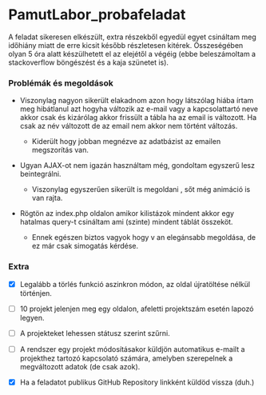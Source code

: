 # PamutLabor_probafeladat

A feladat sikeresen elkészült, extra részekből egyedül egyet csináltam meg időhiány miatt de erre kicsit később részletesen kitérek.
Összeségében olyan 5 óra alatt készülhetett el az elejétől a végéig (ebbe beleszámoltam a stackoverflow böngészést és a kaja szünetet is).


### Problémák és megoldások
- Viszonylag nagyon sikerült elakadnom azon hogy látszólag hiába írtam meg hibátlanul azt hogyha változik az e-mail vagy a kapcsolattartó neve akkor csak és kizárólag akkor frissült a tábla ha az email is változott. Ha csak az név változott de az email nem akkor nem történt változás. 
  - Kiderült hogy jobban megnézve az adatbázist az emailen megszorítás van. 

- Ugyan AJAX-ot nem igazán használtam még, gondoltam egyszerű lesz beintegrálni.
  - Viszonylag egyszerűen sikerült is megoldani , sőt még animáció is van rajta.

- Rögtön az index.php oldalon amikor kilistázok mindent akkor egy hatalmas query-t csináltam ami (szinte) mindent táblát összeköt.
  - Ennek egészen biztos vagyok hogy v an elegánsabb megoldása, de ez már csak simogatás kérdése. 


### Extra
- [x] Legalább a törlés funkció aszinkron módon, az oldal újratöltése nélkül történjen.
- [ ] 10 projekt jelenjen meg egy oldalon, afeletti projektszám esetén lapozó legyen.
- [ ] A projekteket lehessen státusz szerint szűrni.
- [ ] A rendszer egy projekt módosításakor küldjön automatikus e-mailt a projekthez tartozó kapcsolató
      számára, amelyben szerepelnek a megváltozott adatok (de csak azok).
- [x] Ha a feladatot publikus GitHub Repository linkként küldöd vissza (duh.)


